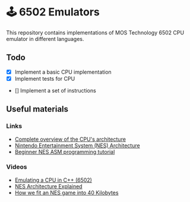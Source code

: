 # :joystick: 6502 Emulators

This repository contains implementations of MOS Technology 6502 CPU emulator in different languages.

## Todo

- [x] Implement a basic CPU implementation
- [x] Implement tests for CPU
- [] Implement a set of instructions

## Useful materials

### Links

- [Complete overview of the CPU's architecture](https://web.archive.org/web/20210727210256/http://obelisk.me.uk/6502/index.html)
- [Nintendo Entertainment System (NES) Architecture](https://www.copetti.org/writings/consoles/nes/)
- [Beginner NES ASM programming tutorial](https://taywee.github.io/NerdyNights/index.html)

### Videos

- [Emulating a CPU in C++ (6502)](https://www.youtube.com/watch?v=qJgsuQoy9bc)
- [NES Architecture Explained](https://www.youtube.com/watch?v=PwZEBE66an0)
- [How we fit an NES game into 40 Kilobytes](https://www.youtube.com/watch?v=ZWQ0591PAxM)
